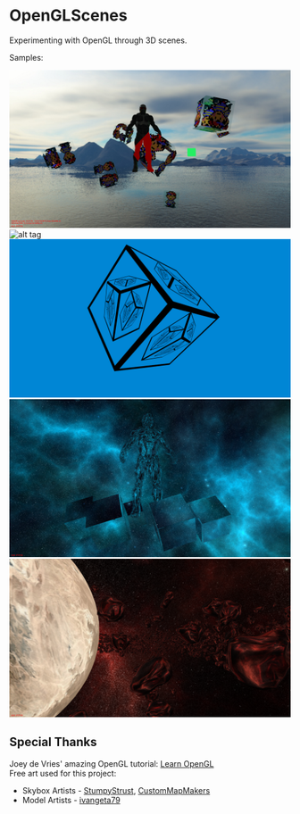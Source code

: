 # OpenGLScenes
Experimenting with OpenGL through 3D scenes.
 
Samples:

![alt tag](https://raw.githubusercontent.com/Lucodivo/LearnOpenGL/master/samples/NessCubeScene.png)
![alt tag](https://raw.githubusercontent.com/Lucodivo/LearnOpenGL/master/samples/NessCubesEmbossed.png)
![alt tag](https://raw.githubusercontent.com/Lucodivo/LearnOpenGL/master/samples/InfiniteCube.png)
![alt tag](https://raw.githubusercontent.com/Lucodivo/LearnOpenGL/master/samples/ReflectExplode.png)
![alt tag](https://raw.githubusercontent.com/Lucodivo/LearnOpenGL/master/samples/Space.png)

## Special Thanks

Joey de Vries' amazing OpenGL tutorial: [Learn OpenGL](https://learnopengl.com/)<br/>
Free art used for this project:<br/>
* Skybox Artists - [StumpyStrust](https://opengameart.org/users/stumpystrust), [CustomMapMakers](http://www.custommapmakers.org/skyboxes.php)<br/>
* Model Artists - [ivangeta79](https://sketchfab.com/ivangeta79)